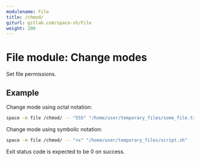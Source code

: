 ```yaml
---
modulename: File
title: /chmod/
giturl: gitlab.com/space-sh/File
weight: 200
---
```

# File module: Change modes

Set file permissions.

## Example

Change mode using octal notation:
```sh
space -m file /chmod/ -- "555" "/home/user/temporary_files/some_file.txt"
```

Change mode using symbolic notation:
```sh
space -m file /chmod/ -- "+x" "/home/user/temporary_files/script.sh"
```

Exit status code is expected to be 0 on success.
